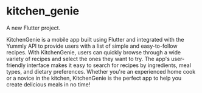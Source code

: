 # kitchen_genie

A new Flutter project.

KitchenGenie is a mobile app built using Flutter and integrated with the Yummly API to provide users with a list of simple and easy-to-follow recipes. With KitchenGenie, users can quickly browse through a wide variety of recipes and select the ones they want to try. The app's user-friendly interface makes it easy to search for recipes by ingredients, meal types, and dietary preferences. Whether you're an experienced home cook or a novice in the kitchen, KitchenGenie is the perfect app to help you create delicious meals in no time!
